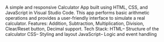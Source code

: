 A simple and responsive Calculator App built using HTML, CSS, and JavaScript in Visual Studio Code. This app performs basic arithmetic operations and provides a user-friendly interface to simulate a real calculator.
Features:
Addition, Subtraction, Multiplication, Division, Clear/Reset button, Decimal support.
Tech Stack:
HTML– Structure of the calculator
CSS– Styling and layout
JavaScript– Logic and event handling
